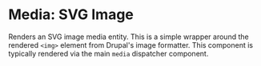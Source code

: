 # Media: SVG Image

Renders an SVG image media entity. This is a simple wrapper around the
rendered `<img>` element from Drupal's image formatter. This component is
typically rendered via the main `media` dispatcher component.
